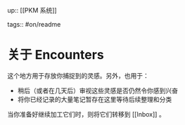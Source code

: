 up:: [[PKM 系统]]

tags:: #on/readme

# 关于 Encounters

这个地方用于存放你捕捉到的灵感。另外，也用于：

- 稍后（或者在几天后）审视这些灵感是否仍然令你感到兴奋
- 将你已经记录的大量笔记暂存在这里等待后续整理和分类

当你准备好继续加工它们时，则将它们转移到 [[Inbox]] 。
